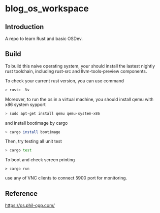 # blog_os_workspace
## Introduction
A repo to learn Rust and basic OSDev.  

## Build

To build this naive operating system, your should install the lastest nightly rust toolchain, including rust-src and llvm-tools-preview components.

To check your current rust version, you can use command

```bash
> rustc -Vv
```

Moreover, to run the os in a virtual machine, you should install qemu with x86 system sypport

```bash
> sudo apt-get install qemu qemu-system-x86
```

and install bootimage by cargo

```bash
> cargo install bootimage
```

Then, try testing all unit test

```bash
> cargo test
```

To boot and check screen printing

```
> cargo run
```

use any of VNC clients to connect 5900 port for monitoring.

## Reference
https://os.phil-opp.com/

